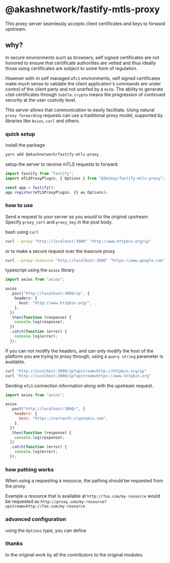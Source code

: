 # @akashnetwork/fastify-mtls-proxy

This proxy server seamlessly accepts client certificates and keys to forward upstream.

## why?

In secure environments such as browsers, self signed certificates are not honored to ensure that certificate authorities are vetted and thus ideally those using certificates are subject to some form of regulation.

However with-in self managed `mTLS` environments, self signed certificates make much sense to validate the client application's commands are under control of the client party and not snarfed by a `mitm`. The ability to generate `x509` certificates through `Subtle.crypto` means the progression of continued security at the user custody level.

This server allows that communication to easily facilitate. Using natural `proxy forwarding` requests can use a traditional proxy model, supported by libraries like `Axios`, `curl` and others.

### quick setup

install the package

```bash
yarn add @akashnetwork/fastify-mtls-proxy
```

setup the server to receive mTLS requests to forward.

```typescript
import fastify from "fastify";
import mTLSProxyPlugin, { Options } from "@dmikey/fastify-mtls-proxy";

const app = fastify();
app.register(mTLSProxyPlugin, {} as Options);
```

### how to use

Send a request to your server as you would to the original upstream. Specify `proxy_cert` and `proxy_key` in the post body.

bash using `curl`

```bash
curl --proxy "http://localhost:3000" "http://www.httpbin.org/ip"
```

or to make a secure request over the insecure proxy

```bash
curl --proxy-insecure "http://localhost:3000" "https://www.google.com"
```

typescript using the `axios` library

```typescript
import axios from "axios";

axios
  .post("http://localhost:3000/ip", {
    headers: {
      host: "http://www.httpbin.org/",
    },
  })
  .then(function (response) {
    console.log(response);
  })
  .catch(function (error) {
    console.log(error);
  });
```

If you can not modify the headers, and can only modify the host of the platform you are trying to proxy through, using a `query string` parameter is available.

```bash
curl "http://localhost:3000/ip?upstream=http://httpbin.org/ip"
curl "http://localhost:3000/ip?upstream=https://www.httpbin.org"
```

Sending `mTLS` connection information along with the upstream request.

```javascript
import axios from "axios";

axios
  .post("http://localhost:3000/", {
    headers: {
      host: "https://certauth.cryptomix.com",
    },
  })
  .then(function (response) {
    console.log(response);
  })
  .catch(function (error) {
    console.log(error);
  });
```

### how pathing works

When using a requesting a resource, the pathing should be requested from the proxy.

Example a resource that is available at `http://foo.com/my-resource` would be requested as `http://proxy.com/my-resource?upstream=http://foo.com/my-resource`

### advanced configuration

using the `Options` type, you can define

### thanks

to the original work by all the contributors to the original modules.
